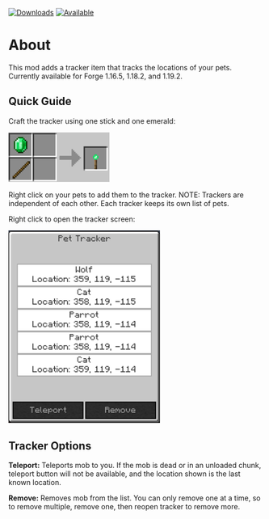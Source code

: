[![Downloads](http://cf.way2muchnoise.eu/full_570319_downloads.svg)](https://www.curseforge.com/minecraft/mc-mods/pet-tracker)
[![Available](http://cf.way2muchnoise.eu/versions/full_570319_downloads.svg)](https://www.curseforge.com/minecraft/mc-mods/pet-tracker)
# About

This mod adds a tracker item that tracks the locations of your pets. Currently available for Forge 1.16.5, 1.18.2, and 1.19.2.

## Quick Guide

Craft the tracker using one stick and one emerald:

<img src="https://github.com/justinwon777/PetTracker/blob/main/recipe.png" alt="models" width="200">

Right click on your pets to add them to the tracker. NOTE: Trackers are independent of each other. Each tracker keeps its own list of pets.

Right click to open the tracker screen:

<img src="https://github.com/justinwon777/PetTracker/blob/main/screen.png" alt="models" width="300">

## Tracker Options

**Teleport:** Teleports mob to you. If the mob is dead or in an unloaded chunk, teleport button will not be available, and the location shown is the last known location.

**Remove:** Removes mob from the list. You can only remove one at a time, so to remove multiple, remove one, then reopen tracker to remove more.